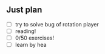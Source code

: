 ## Just plan
- [ ] try to solve bug of rotation player
- [ ] reading!
- [ ] 0/50 exercises!
- [ ] learn by hea
